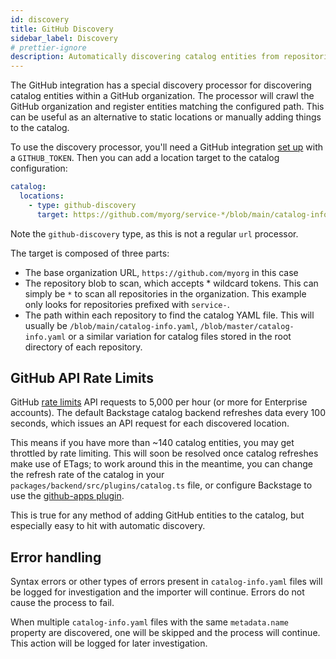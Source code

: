 ```yaml
---
id: discovery
title: GitHub Discovery
sidebar_label: Discovery
# prettier-ignore
description: Automatically discovering catalog entities from repositories in a GitHub organization
---
```


The GitHub integration has a special discovery processor for discovering catalog
entities within a GitHub organization. The processor will crawl the GitHub
organization and register entities matching the configured path. This can be
useful as an alternative to static locations or manually adding things to the
catalog.

To use the discovery processor, you'll need a GitHub integration
[set up](locations.md) with a `GITHUB_TOKEN`. Then you can add a location target
to the catalog configuration:

```yaml
catalog:
  locations:
    - type: github-discovery
      target: https://github.com/myorg/service-*/blob/main/catalog-info.yaml
```

Note the `github-discovery` type, as this is not a regular `url` processor.

The target is composed of three parts:

- The base organization URL, `https://github.com/myorg` in this case
- The repository blob to scan, which accepts \* wildcard tokens. This can simply
  be `*` to scan all repositories in the organization. This example only looks
  for repositories prefixed with `service-`.
- The path within each repository to find the catalog YAML file. This will
  usually be `/blob/main/catalog-info.yaml`, `/blob/master/catalog-info.yaml` or
  a similar variation for catalog files stored in the root directory of each
  repository.

## GitHub API Rate Limits

GitHub
[rate limits](https://docs.github.com/en/rest/overview/resources-in-the-rest-api#rate-limiting)
API requests to 5,000 per hour (or more for Enterprise accounts). The default
Backstage catalog backend refreshes data every 100 seconds, which issues an API
request for each discovered location.

This means if you have more than ~140 catalog entities, you may get throttled by
rate limiting. This will soon be resolved once catalog refreshes make use of
ETags; to work around this in the meantime, you can change the refresh rate of
the catalog in your `packages/backend/src/plugins/catalog.ts` file, or configure
Backstage to use the [github-apps plugin](../../plugins/github-apps.md).

This is true for any method of adding GitHub entities to the catalog, but
especially easy to hit with automatic discovery.

## Error handling

Syntax errors or other types of errors present in `catalog-info.yaml` files will
be logged for investigation and the importer will continue. Errors do not cause
the process to fail.

When multiple `catalog-info.yaml` files with the same `metadata.name` property
are discovered, one will be skipped and the process will continue. This action
will be logged for later investigation.
